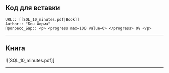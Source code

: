 ## Код для вставки
```
URL:: [[SQL_10_minutes.pdf|Book]]
Author:: "Бен Форма"
Прогресс_Бар:: <p> <progress max=100 value=0> </progress> 0% </p>
```
---

## Книга
![[SQL_10_minutes.pdf]]

---

